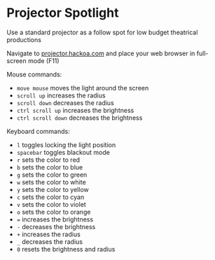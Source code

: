 # Projector Spotlight

Use a standard projector as a follow spot for low budget theatrical productions

Navigate to [projector.hackoa.com](projector.hackoa.com) and place your web browser in full-screen mode (F11)

Mouse commands:
* `move mouse` moves the light around the screen
* `scroll up` increases the radius
* `scroll down` decreases the radius
* `ctrl scroll up` increases the brightness
* `ctrl scroll down` decreases the brightness

Keyboard commands:
* `l` toggles locking the light position
* `spacebar` toggles blackout mode
* `r` sets the color to red
* `b` sets the color to blue
* `g` sets the color to green
* `w` sets the color to white
* `y` sets the color to yellow
* `c` sets the color to cyan
* `v` sets the color to violet
* `o` sets the color to orange
* `=` increases the brightness
* `-` decreases the brightness
* `+` increases the radius
* `_` decreases the radius
* `0` resets the brightness and radius
